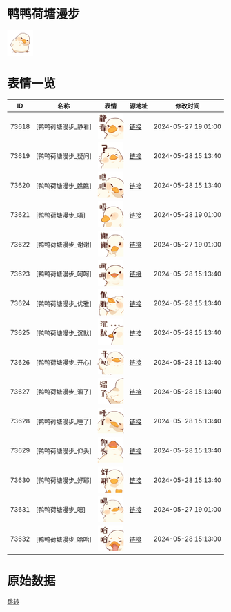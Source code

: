 # 鸭鸭荷塘漫步

<img src="./cover.png" height="60" alt="cover" />

# 表情一览

|ID|名称|表情|源地址|修改时间|
|----|----|----|----|----|
|73618|[鸭鸭荷塘漫步_静看]|<img src="./pic/073618_%5B鸭鸭荷塘漫步_静看%5D.png" height="60" alt="静看"/>|[链接](https://i0.hdslb.com/bfs/garb/75003eb64d11969f9c211ff01b976f607791c8b3.png)|2024-05-27 19:01:00|
|73619|[鸭鸭荷塘漫步_疑问]|<img src="./pic/073619_%5B鸭鸭荷塘漫步_疑问%5D.png" height="60" alt="疑问"/>|[链接](https://i0.hdslb.com/bfs/garb/297a9ea8d7b701c0ae8ded548f8fde57c6122e9a.png)|2024-05-28 15:13:40|
|73620|[鸭鸭荷塘漫步_瞧瞧]|<img src="./pic/073620_%5B鸭鸭荷塘漫步_瞧瞧%5D.png" height="60" alt="瞧瞧"/>|[链接](https://i0.hdslb.com/bfs/garb/d6cffa08273deae3fefcb01d49621481c816ed01.png)|2024-05-28 15:13:40|
|73621|[鸭鸭荷塘漫步_唔]|<img src="./pic/073621_%5B鸭鸭荷塘漫步_唔%5D.png" height="60" alt="唔"/>|[链接](https://i0.hdslb.com/bfs/garb/542f3621b8bb36ae32f6bdec4104bf961265e6ea.png)|2024-05-28 19:01:00|
|73622|[鸭鸭荷塘漫步_谢谢]|<img src="./pic/073622_%5B鸭鸭荷塘漫步_谢谢%5D.png" height="60" alt="谢谢"/>|[链接](https://i0.hdslb.com/bfs/garb/b2c59b311634fd668fe6015098c3865009af61f6.png)|2024-05-27 19:01:00|
|73623|[鸭鸭荷塘漫步_呵呵]|<img src="./pic/073623_%5B鸭鸭荷塘漫步_呵呵%5D.png" height="60" alt="呵呵"/>|[链接](https://i0.hdslb.com/bfs/garb/7ea8096e2f044fecbde991ec65bdad2d45eb5e06.png)|2024-05-28 15:13:40|
|73624|[鸭鸭荷塘漫步_优雅]|<img src="./pic/073624_%5B鸭鸭荷塘漫步_优雅%5D.png" height="60" alt="优雅"/>|[链接](https://i0.hdslb.com/bfs/garb/418e20635b2ae023a804dd6b462de8332646d8bb.png)|2024-05-28 15:13:40|
|73625|[鸭鸭荷塘漫步_沉默]|<img src="./pic/073625_%5B鸭鸭荷塘漫步_沉默%5D.png" height="60" alt="沉默"/>|[链接](https://i0.hdslb.com/bfs/garb/e2271ec3d36cee3ed22bb280eef2149b1572bcb8.png)|2024-05-28 15:13:40|
|73626|[鸭鸭荷塘漫步_开心]|<img src="./pic/073626_%5B鸭鸭荷塘漫步_开心%5D.png" height="60" alt="开心"/>|[链接](https://i0.hdslb.com/bfs/garb/d1eef8768e471647bd3417d4d9bc5d3ecaf3bca4.png)|2024-05-28 15:13:40|
|73627|[鸭鸭荷塘漫步_溜了]|<img src="./pic/073627_%5B鸭鸭荷塘漫步_溜了%5D.png" height="60" alt="溜了"/>|[链接](https://i0.hdslb.com/bfs/garb/c124356887e7edbf7846d5f51aecd2eae16a135f.png)|2024-05-28 15:13:40|
|73628|[鸭鸭荷塘漫步_睡了]|<img src="./pic/073628_%5B鸭鸭荷塘漫步_睡了%5D.png" height="60" alt="睡了"/>|[链接](https://i0.hdslb.com/bfs/garb/0e8c22a716753435617205c959fa6e37a9d1d7ef.png)|2024-05-28 15:13:40|
|73629|[鸭鸭荷塘漫步_仰头]|<img src="./pic/073629_%5B鸭鸭荷塘漫步_仰头%5D.png" height="60" alt="仰头"/>|[链接](https://i0.hdslb.com/bfs/garb/041efae32e9f7c22f0dcdbcfe4cc46073fe60e02.png)|2024-05-28 15:13:40|
|73630|[鸭鸭荷塘漫步_好耶]|<img src="./pic/073630_%5B鸭鸭荷塘漫步_好耶%5D.png" height="60" alt="好耶"/>|[链接](https://i0.hdslb.com/bfs/garb/2e514f62ec7e04f10ed735a3ff7a34cc621a6a92.png)|2024-05-28 15:13:40|
|73631|[鸭鸭荷塘漫步_嗯]|<img src="./pic/073631_%5B鸭鸭荷塘漫步_嗯%5D.png" height="60" alt="嗯"/>|[链接](https://i0.hdslb.com/bfs/garb/904bd46dd063a78e360b408252e306bc79ddfc2e.png)|2024-05-27 19:01:00|
|73632|[鸭鸭荷塘漫步_哈哈]|<img src="./pic/073632_%5B鸭鸭荷塘漫步_哈哈%5D.png" height="60" alt="哈哈"/>|[链接](https://i0.hdslb.com/bfs/garb/c56573b964e508c3ee6165aea8b85382a9a78586.png)|2024-05-28 15:13:00|

# 原始数据

[跳转](./raw.json)

